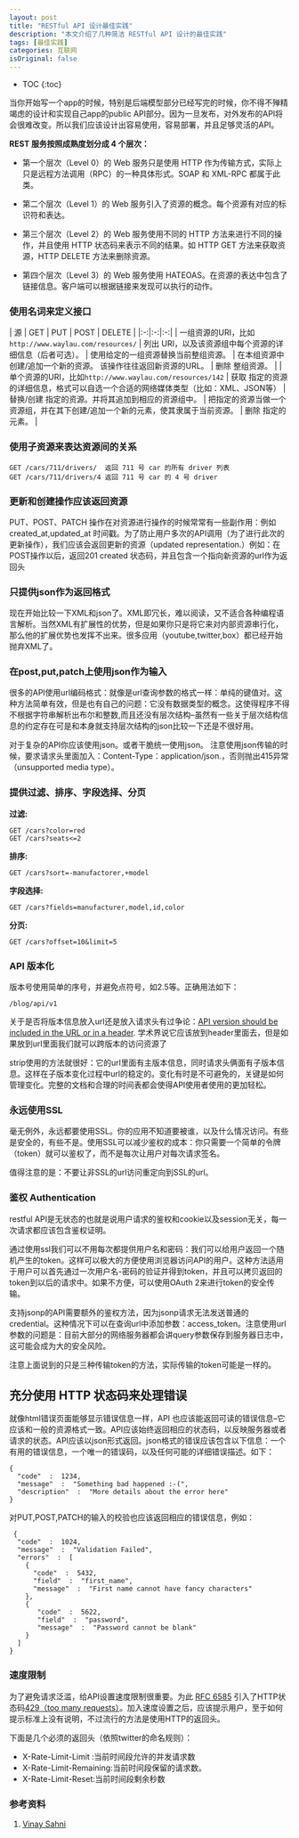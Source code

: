 ```yaml
---
layout: post
title: "RESTful API 设计最佳实践"
description: "本文介绍了几种简洁 RESTful API 设计的最佳实践"
tags: [最佳实践]
categories: 互联网
isOriginal: false
---
```


* TOC
{:toc}

当你开始写一个app的时候，特别是后端模型部分已经写完的时候，你不得不殚精竭虑的设计和实现自己app的public API部分。因为一旦发布，对外发布的API将会很难改变。所以我们应该设计出容易使用，容易部署，并且足够灵活的API。

**REST 服务按照成熟度划分成 4 个层次：**

*   第一个层次（Level 0）的 Web 服务只是使用 HTTP 作为传输方式，实际上只是远程方法调用（RPC）的一种具体形式。SOAP 和 XML-RPC 都属于此类。

*   第二个层次（Level 1）的 Web 服务引入了资源的概念。每个资源有对应的标识符和表达。

*   第三个层次（Level 2）的 Web 服务使用不同的 HTTP 方法来进行不同的操作，并且使用 HTTP 状态码来表示不同的结果。如 HTTP GET 方法来获取资源，HTTP DELETE 方法来删除资源。

*   第四个层次（Level 3）的 Web 服务使用 HATEOAS。在资源的表达中包含了链接信息。客户端可以根据链接来发现可以执行的动作。

### 使用名词来定义接口

| 源 | GET | PUT | POST | DELETE |
|:-:|:-:|:-:|
| 一组资源的URI，比如`http://www.waylau.com/resources/` | 列出 URI，以及该资源组中每个资源的详细信息（后者可选）。 | 使用给定的一组资源替换当前整组资源。 | 在本组资源中创建/追加一个新的资源。 该操作往往返回新资源的URL。 | 删除 整组资源。 |
| 单个资源的URI，比如`http://www.waylau.com/resources/142` | 获取 指定的资源的详细信息，格式可以自选一个合适的网络媒体类型（比如：XML、JSON等） | 替换/创建 指定的资源。并将其追加到相应的资源组中。 | 把指定的资源当做一个资源组，并在其下创建/追加一个新的元素，使其隶属于当前资源。 | 删除 指定的元素。 |

### 使用子资源来表达资源间的关系

```
GET /cars/711/drivers/  返回 711 号 car 的所有 driver 列表
GET /cars/711/drivers/4 返回 711 号 car 的 4 号 driver
```

### 更新和创建操作应该返回资源

PUT、POST、PATCH 操作在对资源进行操作的时候常常有一些副作用：例如created_at,updated_at 时间戳。为了防止用户多次的API调用（为了进行此次的更新操作），我们应该会返回更新的资源（updated representation.）例如：在POST操作以后，返回201 created 状态码，并且包含一个指向新资源的url作为返回头

### 只提供json作为返回格式

现在开始比较一下XML和json了。XML即冗长，难以阅读，又不适合各种编程语言解析。当然XML有扩展性的优势，但是如果你只是将它来对内部资源串行化，那么他的扩展优势也发挥不出来。很多应用（youtube,twitter,box）都已经开始抛弃XML了。

### 在post,put,patch上使用json作为输入

很多的API使用url编码格式：就像是url查询参数的格式一样：单纯的键值对。这种方法简单有效，但是也有自己的问题：它没有数据类型的概念。这使得程序不得不根据字符串解析出布尔和整数,而且还没有层次结构–虽然有一些关于层次结构信息的约定存在可是和本身就支持层次结构的json比较一下还是不很好用。

对于复杂的API你应该使用json。或者干脆统一使用json。
注意使用json传输的时候，要求请求头里面加入：Content-Type：application/json.，否则抛出415异常（unsupported media type）。

### 提供过滤、排序、字段选择、分页

**过滤:**

```
GET /cars?color=red
GET /cars?seats<=2
```

**排序:**

```
GET /cars?sort=-manufactorer,+model
```

**字段选择:**

```
GET /cars?fields=manufacturer,model,id,color
```

**分页:**

```
GET /cars?offset=10&limit=5
```

### API 版本化

版本号使用简单的序号，并避免点符号，如2.5等。正确用法如下：

```
/blog/api/v1
```

关于是否将版本信息放入url还是放入请求头有过争论：[API version should be included in the URL or in a header](http://stackoverflow.com/questions/389169/best-practices-for-API-versioning). 学术界说它应该放到header里面去，但是如果放到url里面我们就可以跨版本的访问资源了

strip使用的方法就很好：它的url里面有主版本信息，同时请求头俩面有子版本信息。这样在子版本变化过程中url的稳定的。变化有时是不可避免的，关键是如何管理变化。完整的文档和合理的时间表都会使得API使用者使用的更加轻松。

### 永远使用SSL

毫无例外，永远都要使用SSL。你的应用不知道要被谁，以及什么情况访问。有些是安全的，有些不是。使用SSL可以减少鉴权的成本：你只需要一个简单的令牌（token）就可以鉴权了，而不是每次让用户对每次请求签名。

值得注意的是：不要让非SSL的url访问重定向到SSL的url。

### 鉴权 Authentication

restful API是无状态的也就是说用户请求的鉴权和cookie以及session无关，每一次请求都应该包含鉴权证明。

通过使用ssl我们可以不用每次都提供用户名和密码：我们可以给用户返回一个随机产生的token。这样可以极大的方便使用浏览器访问API的用户。这种方法适用于用户可以首先通过一次用户名-密码的验证并得到token，并且可以拷贝返回的token到以后的请求中。如果不方便，可以使用OAuth 2来进行token的安全传输。

支持jsonp的API需要额外的鉴权方法，因为jsonp请求无法发送普通的credential。这种情况下可以在查询url中添加参数：access_token。注意使用url参数的问题是：目前大部分的网络服务器都会讲query参数保存到服务器日志中，这可能会成为大的安全风险。

注意上面说到的只是三种传输token的方法，实际传输的token可能是一样的。

## 充分使用 HTTP 状态码来处理错误

就像html错误页面能够显示错误信息一样，API 也应该能返回可读的错误信息–它应该和一般的资源格式一致。API应该始终返回相应的状态码，以反映服务器或者请求的状态。API应该以json形式返回。json格式的错误应该包含以下信息：一个有用的错误信息，一个唯一的错误码，以及任何可能的详细错误描述。如下：

```
{
  "code"  :  1234,
  "message"  :  "Something bad happened :-(",
  "description"  :  "More details about the error here"
}
```

对PUT,POST,PATCH的输入的校验也应该返回相应的错误信息，例如：
```
 {
  "code"  :  1024,
  "message"  :  "Validation Failed",
  "errors"  :  [
    {
      "code"  :  5432,
      "field"  :  "first_name",
      "message"  :  "First name cannot have fancy characters"
    },
    {
       "code"  :  5622,
       "field"  :  "password",
       "message"  :  "Password cannot be blank"
    }
  ]
}
```

### 速度限制

为了避免请求泛滥，给API设置速度限制很重要。为此 [RFC 6585](http://tools.ietf.org/html/rfc6585) 引入了HTTP状态码[429（too many requests）](http://tools.ietf.org/html/rfc6585#section-4)。加入速度设置之后，应该提示用户，至于如何提示标准上没有说明，不过流行的方法是使用HTTP的返回头。

下面是几个必须的返回头（依照twitter的命名规则）：

*   X-Rate-Limit-Limit :当前时间段允许的并发请求数
*   X-Rate-Limit-Remaining:当前时间段保留的请求数。
*   X-Rate-Limit-Reset:当前时间段剩余秒数

### 参考资料

1. [Vinay Sahni](http://www.vinaysahni.com/best-practices-for-a-pragmatic-restful-api)